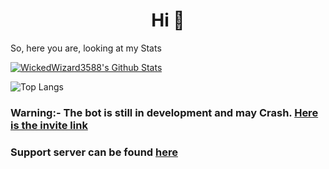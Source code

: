 <h1 align="center">Hi 👋</h1>

So, here you are, looking at my Stats

[![WickedWizard3588's Github Stats](https://github-readme-stats.vercel.app/api?username=WickedWizard3588&count_private=true&theme=dark)](https://github.com/WickedWizard3588/WickedWizard3588#hi-there-)

![Top Langs](https://github-readme-stats.quantumlytangled.vercel.app/api/top-langs/?username=WickedWizard3588&layout=compact&show_icons=truecount_private=true)

### Warning:- The bot is still in development and may Crash. [Here is the invite link](https://dsc.gg/invitexyborg)

### Support server can be found [here](https://dsc.gg/xyborg)